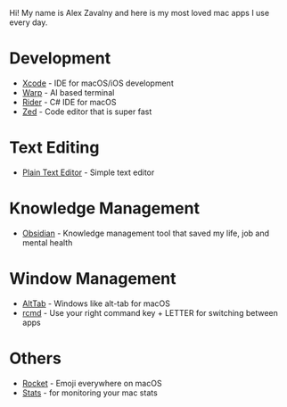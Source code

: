 Hi! My name is Alex Zavalny and here is my most loved mac apps I use every day.

# Development
- [Xcode](https://developer.apple.com/xcode/) - IDE for macOS/iOS development
- [Warp](https://warp.dev/) - AI based terminal
- [Rider](https://www.jetbrains.com/rider/) - C# IDE for macOS
- [Zed](https://zedapp.org/) - Code editor that is super fast

# Text Editing
- [Plain Text Editor](https://apps.apple.com/us/app/plain-text-editor/id1572202501) - Simple text editor

# Knowledge Management
- [Obsidian](https://obsidian.md/) - Knowledge management tool that saved my life, job and mental health

# Window Management
- [AltTab](https://alt-tab-macos.netlify.app/) - Windows like alt-tab for macOS
- [rcmd](https://lowtechguys.com/rcmd/) - Use your right command key + LETTER for switching between apps

# Others
- [Rocket](https://matthewpalmer.net/rocket/) - Emoji everywhere on macOS
- [Stats](https://github.com/exelban/stats) - for monitoring your mac stats
